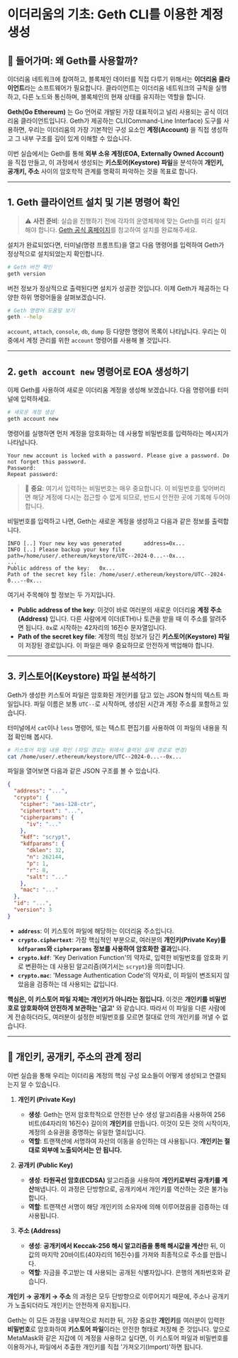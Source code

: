 # 이더리움의 기초: Geth CLI를 이용한 계정 생성

## 📜 들어가며: 왜 Geth를 사용할까?

이더리움 네트워크에 참여하고, 블록체인 데이터를 직접 다루기 위해서는 **이더리움 클라이언트**라는 소프트웨어가 필요합니다. 클라이언트는 이더리움 네트워크의 규칙을 실행하고, 다른 노드와 통신하며, 블록체인의 현재 상태를 유지하는 역할을 합니다.

**Geth(Go Ethereum)** 는 Go 언어로 개발된 가장 대표적이고 널리 사용되는 공식 이더리움 클라이언트입니다. Geth가 제공하는 CLI(Command-Line Interface) 도구를 사용하면, 우리는 이더리움의 가장 기본적인 구성 요소인 **계정(Account)** 을 직접 생성하고 그 내부 구조를 깊이 있게 이해할 수 있습니다.

이번 실습에서는 Geth를 통해 **외부 소유 계정(EOA, Externally Owned Account)** 을 직접 만들고, 이 과정에서 생성되는 **키스토어(Keystore) 파일**을 분석하여 **개인키, 공개키, 주소** 사이의 암호학적 관계를 명확히 파악하는 것을 목표로 합니다.

---

## 1. Geth 클라이언트 설치 및 기본 명령어 확인

> ⚠️ **사전 준비**: 실습을 진행하기 전에 각자의 운영체제에 맞는 Geth를 미리 설치해야 합니다. [Geth 공식 홈페이지](https://geth.ethereum.org/docs/install-and-build/installing-geth)를 참고하여 설치를 완료해주세요.

설치가 완료되었다면, 터미널(명령 프롬프트)을 열고 다음 명령어를 입력하여 Geth가 정상적으로 설치되었는지 확인합니다.

```bash
# Geth 버전 확인
geth version
```

버전 정보가 정상적으로 출력된다면 설치가 성공한 것입니다. 이제 Geth가 제공하는 다양한 하위 명령어들을 살펴보겠습니다.

```bash
# Geth 명령어 도움말 보기
geth --help
```

`account`, `attach`, `console`, `db`, `dump` 등 다양한 명령어 목록이 나타납니다. 우리는 이 중에서 계정 관리를 위한 `account` 명령어를 사용해 볼 것입니다.

---

## 2. `geth account new` 명령어로 EOA 생성하기

이제 Geth를 사용하여 새로운 이더리움 계정을 생성해 보겠습니다. 다음 명령어를 터미널에 입력하세요.

```bash
# 새로운 계정 생성
geth account new
```

명령어를 실행하면 먼저 계정을 암호화하는 데 사용할 비밀번호를 입력하라는 메시지가 나타납니다.

```
Your new account is locked with a password. Please give a password. Do not forget this password.
Password:
Repeat password:
```

> 🔐 **중요**: 여기서 입력하는 비밀번호는 매우 중요합니다. 이 비밀번호를 잊어버리면 해당 계정에 다시는 접근할 수 없게 되므로, 반드시 안전한 곳에 기록해 두어야 합니다.

비밀번호를 입력하고 나면, Geth는 새로운 계정을 생성하고 다음과 같은 정보를 출력합니다.

```
INFO [..] Your new key was generated       address=0x...
INFO [..] Please backup your key file      path=/home/user/.ethereum/keystore/UTC--2024-0...--0x...
...
Public address of the key:   0x...
Path of the secret key file: /home/user/.ethereum/keystore/UTC--2024-0...--0x...
```

여기서 주목해야 할 정보는 두 가지입니다.

-   **Public address of the key**: 이것이 바로 여러분의 새로운 이더리움 **계정 주소(Address)** 입니다. 다른 사람에게 이더(ETH)나 토큰을 받을 때 이 주소를 알려주면 됩니다. `0x`로 시작하는 42자리의 16진수 문자열입니다.
-   **Path of the secret key file**: 계정의 핵심 정보가 담긴 **키스토어(Keystore) 파일**이 저장된 경로입니다. 이 파일은 매우 중요하므로 안전하게 백업해야 합니다.

---

## 3. 키스토어(Keystore) 파일 분석하기

Geth가 생성한 키스토어 파일은 암호화된 개인키를 담고 있는 JSON 형식의 텍스트 파일입니다. 파일 이름은 보통 `UTC--`로 시작하며, 생성된 시간과 계정 주소를 포함하고 있습니다.

터미널에서 `cat`이나 `less` 명령어, 또는 텍스트 편집기를 사용하여 이 파일의 내용을 직접 확인해 봅시다.

```bash
# 키스토어 파일 내용 확인 (파일 경로는 위에서 출력된 실제 경로로 변경)
cat /home/user/.ethereum/keystore/UTC--2024-0...--0x...
```

파일을 열어보면 다음과 같은 JSON 구조를 볼 수 있습니다.

```json
{
  "address": "...",
  "crypto": {
    "cipher": "aes-128-ctr",
    "ciphertext": "...",
    "cipherparams": {
      "iv": "..."
    },
    "kdf": "scrypt",
    "kdfparams": {
      "dklen": 32,
      "n": 262144,
      "p": 1,
      "r": 8,
      "salt": "..."
    },
    "mac": "..."
  },
  "id": "...",
  "version": 3
}
```

-   **`address`**: 이 키스토어 파일에 해당하는 이더리움 주소입니다.
-   **`crypto.ciphertext`**: 가장 핵심적인 부분으로, 여러분의 **개인키(Private Key)를 `kdfparams`와 `cipherparams` 정보를 사용하여 암호화한 결과**입니다.
-   **`crypto.kdf`**: 'Key Derivation Function'의 약자로, 입력한 비밀번호를 암호화 키로 변환하는 데 사용된 알고리즘(여기서는 `scrypt`)을 의미합니다.
-   **`crypto.mac`**: 'Message Authentication Code'의 약자로, 이 파일이 변조되지 않았음을 검증하는 데 사용되는 값입니다.

**핵심은, 이 키스토어 파일 자체는 개인키가 아니라는 점입니다.** 이것은 **개인키를 비밀번호로 암호화하여 안전하게 보관하는 '금고'** 와 같습니다. 따라서 이 파일을 다른 사람에게 전송하더라도, 여러분이 설정한 비밀번호를 모르면 절대로 안의 개인키를 꺼낼 수 없습니다.

---

## 🔑 개인키, 공개키, 주소의 관계 정리

이번 실습을 통해 우리는 이더리움 계정의 핵심 구성 요소들이 어떻게 생성되고 연결되는지 알 수 있습니다.

1.  **개인키 (Private Key)**
    -   **생성**: Geth는 먼저 암호학적으로 안전한 난수 생성 알고리즘을 사용하여 256비트(64자리의 16진수) 길이의 **개인키**를 만듭니다. 이것이 모든 것의 시작이자, 계정의 소유권을 증명하는 유일한 열쇠입니다.
    -   **역할**: 트랜잭션에 서명하여 자산의 이동을 승인하는 데 사용됩니다. **개인키는 절대로 외부에 노출되어서는 안 됩니다.**

2.  **공개키 (Public Key)**
    -   **생성**: **타원곡선 암호(ECDSA)** 알고리즘을 사용하여 **개인키로부터 공개키를 계산**해냅니다. 이 과정은 단방향으로, 공개키에서 개인키를 역산하는 것은 불가능합니다.
    -   **역할**: 트랜잭션 서명이 해당 개인키의 소유자에 의해 이루어졌음을 검증하는 데 사용됩니다.

3.  **주소 (Address)**
    -   **생성**: **공개키에서 Keccak-256 해시 알고리즘을 통해 해시값을 계산**한 뒤, 이 값의 마지막 20바이트(40자리의 16진수)를 가져와 최종적으로 주소를 만듭니다.
    -   **역할**: 자금을 주고받는 데 사용되는 공개된 식별자입니다. 은행의 계좌번호와 같습니다.

**개인키 → 공개키 → 주소** 의 과정은 모두 단방향으로 이루어지기 때문에, 주소나 공개키가 노출되더라도 개인키는 안전하게 유지됩니다.

Geth는 이 모든 과정을 내부적으로 처리한 뒤, 가장 중요한 **개인키**를 여러분이 입력한 **비밀번호**로 암호화하여 **키스토어 파일**이라는 안전한 형태로 저장해 준 것입니다. 앞으로 MetaMask와 같은 지갑에 이 계정을 사용하고 싶다면, 이 키스토어 파일과 비밀번호를 이용하거나, 파일에서 추출한 개인키를 직접 '가져오기(Import)'하면 됩니다.
